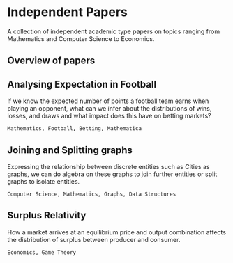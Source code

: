 # Independent Papers

A collection of independent academic type papers on topics ranging from Mathematics and Computer Science to Economics.

## Overview of papers

## Analysing Expectation in Football

If we know the expected number of points a football team earns when playing an opponent, what can we infer about the distributions of wins, losses, and draws and what impact does this have on betting markets?

`Mathematics, Football, Betting, Mathematica`

## Joining and Splitting graphs

Expressing the relationship between discrete entities such as Cities as graphs, we can do algebra on these graphs to join further entities or split graphs to isolate entities.

`Computer Science, Mathematics, Graphs, Data Structures`

## Surplus Relativity

How a market arrives at an equilibrium price and output combination affects the distribution of surplus between producer and consumer.

`Economics, Game Theory`
